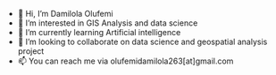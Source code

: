 - 👋 Hi, I’m Damilola Olufemi
- 👀 I’m interested in GIS Analysis and data science 
- 🌱 I’m currently learning Artificial intelligence 
- 💞️ I’m looking to collaborate on data science and geospatial analysis project
- 📫 You can reach me via olufemidamilola263[at]gmail.com

<!---
Mide2020/Mide2020 is a ✨ special ✨ repository because its `README.md` (this file) appears on your GitHub profile.
You can click the Preview link to take a look at your changes.
--->

